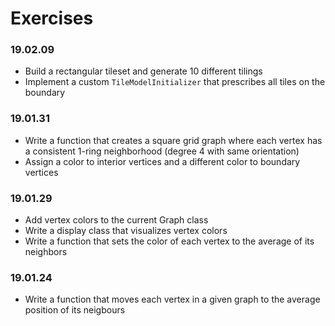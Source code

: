 # Exercises

### 19.02.09
- Build a rectangular tileset and generate 10 different tilings
- Implement a custom `TileModelInitializer` that prescribes all tiles on the boundary

### 19.01.31
- Write a function that creates a square grid graph where each vertex has a consistent 1-ring neighborhood (degree 4 with same orientation)
- Assign a color to interior vertices and a different color to boundary vertices

### 19.01.29
- Add vertex colors to the current Graph class
- Write a display class that visualizes vertex colors
- Write a function that sets the color of each vertex to the average of its neighbors

### 19.01.24
- Write a function that moves each vertex in a given graph to the average position of its neigbours